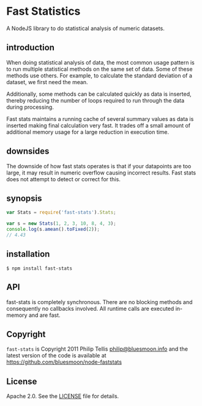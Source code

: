 Fast Statistics
===============

A NodeJS library to do statistical analysis of numeric datasets.

introduction
------------

When doing statistical analysis of data, the most common usage pattern is to run multiple statistical methods on the same set
of data.  Some of these methods use others.  For example, to calculate the standard deviation of a dataset, we first need the
mean.

Additionally, some methods can be calculated quickly as data is inserted, thereby reducing the number of loops required to
run through the data during processing.

Fast stats maintains a running cache of several summary values as data is inserted making final calculation very fast.  It
trades off a small amount of additional memory usage for a large reduction in execution time.

downsides
---------

The downside of how fast stats operates is that if your datapoints are too large, it may result in numeric overflow causing
incorrect results.  Fast stats does not attempt to detect or correct for this.

synopsis
--------

```javascript
var Stats = require('fast-stats').Stats;

var s = new Stats(1, 2, 3, 10, 8, 4, 3);
console.log(s.amean().toFixed(2));
// 4.43
```

installation
------------

    $ npm install fast-stats

API
---

fast-stats is completely synchronous.  There are no blocking methods and consequently no callbacks involved.  All
runtime calls are executed in-memory and are fast.


Copyright
---------

`fast-stats` is Copyright 2011 Philip Tellis <philip@bluesmoon.info> and the latest version of the code is
available at https://github.com/bluesmoon/node-faststats

License
-------

Apache 2.0.  See the [LICENSE](https://github.com/bluesmoon/node-faststats/blob/master/LICENSE) file for details.
